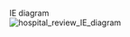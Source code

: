 IE diagram  
![hospital_review_IE_diagram](https://user-images.githubusercontent.com/111864831/206072874-8fd0ad6a-db75-4ca6-bf1e-1fae4b83533f.png)
